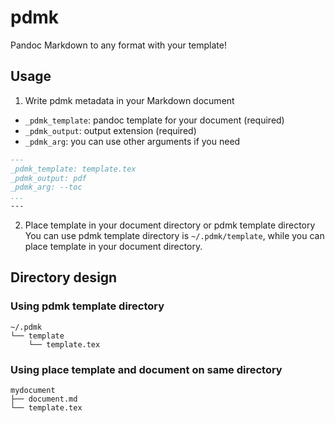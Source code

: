 # pdmk
Pandoc Markdown to any format with your template!

## Usage

1. Write pdmk metadata in your Markdown document

- `_pdmk_template`: pandoc template for your document (required)
- `_pdmk_output`: output extension (required)
- `_pdmk_arg`: you can use other arguments if you need

```markdown
---
_pdmk_template: template.tex
_pdmk_output: pdf
_pdmk_arg: --toc
...
---
```

2. Place template in your document directory or pdmk template directory
You can use pdmk template directory is `~/.pdmk/template`, while you can place template in your document directory.

## Directory design
### Using pdmk template directory
```
~/.pdmk
└── template
    └── template.tex
```

### Using place template and document on same directory
```
mydocument
├── document.md
└── template.tex
```
